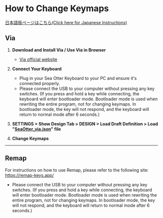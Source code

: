 # How to Change Keymaps
[日本語版ページはこちら(Click here for Japanese Instructions)](https://github.com/lofi-instruments/seaotter/blob/main/keymap_instructions_ja.md)

## Via

1. **Download and Install Via / Use Via in Browser**  
   - [Via official website](https://caniusevia.com/)

2. **Connect Your Keyboard**  
   - Plug in your Sea Otter Keyboard to your PC and ensure it's connected properly.
   - Please connect the USB to your computer without pressing any key switches.
(If you press and hold a key while connecting, the keyboard will enter bootloader mode. Bootloader mode is used when rewriting the entire program, not for changing keymaps. In bootloader mode, the key will not respond, and the keyboard will return to normal mode after 6 seconds.)

3. **SETTINGS > Show Design Tab > DESIGN > Load Draft Definition > Load "[SeaOtter_via.json](https://github.com/lofi-instruments/seaotter/blob/main/codes/SeaOtter_via.json)" file**

4. **Change Keymaps**

----

## Remap

For instructions on how to use Remap, please refer to the following site:
https://remap-keys.app/

   - Please connect the USB to your computer without pressing any key switches.
(If you press and hold a key while connecting, the keyboard will enter bootloader mode. Bootloader mode is used when rewriting the entire program, not for changing keymaps. In bootloader mode, the key will not respond, and the keyboard will return to normal mode after 6 seconds.)

